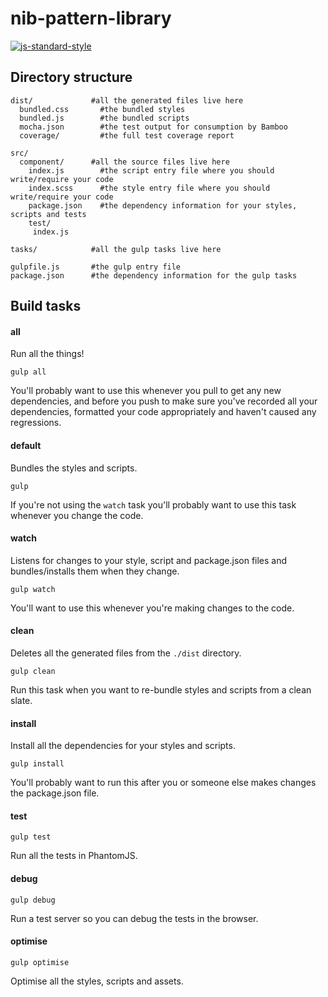 # nib-pattern-library

[![js-standard-style](https://img.shields.io/badge/code%20style-standard-brightgreen.svg?style=flat)](https://github.com/feross/standard)

## Directory structure

    dist/             #all the generated files live here
      bundled.css       #the bundled styles
      bundled.js        #the bundled scripts
      mocha.json        #the test output for consumption by Bamboo
      coverage/         #the full test coverage report
      
    src/
      component/      #all the source files live here
        index.js        #the script entry file where you should write/require your code
        index.scss      #the style entry file where you should write/require your code
        package.json    #the dependency information for your styles, scripts and tests
        test/
         index.js     
         
    tasks/            #all the gulp tasks live here
    
    gulpfile.js       #the gulp entry file
    package.json      #the dependency information for the gulp tasks

## Build tasks

#### all

Run all the things!

    gulp all
    
You'll probably want to use this whenever you pull to get any new dependencies, and before you push to make sure you've
recorded all your dependencies, formatted your code appropriately and haven't caused any regressions.

#### default

Bundles the styles and scripts. 

    gulp

If you're not using the `watch` task you'll probably want to use this task whenever you change the code.

#### watch

Listens for changes to your style, script and package.json files and bundles/installs them when they change.

    gulp watch

You'll want to use this whenever you're making changes to the code.

#### clean

Deletes all the generated files from the `./dist` directory.

    gulp clean
    
Run this task when you want to re-bundle styles and scripts from a clean slate.

#### install

Install all the dependencies for your styles and scripts.

    gulp install
    
You'll probably want to run this after you or someone else makes changes the package.json file.

#### test

    gulp test

Run all the tests in PhantomJS.

#### debug

    gulp debug

Run a test server so you can debug the tests in the browser.

#### optimise

    gulp optimise

Optimise all the styles, scripts and assets.
    